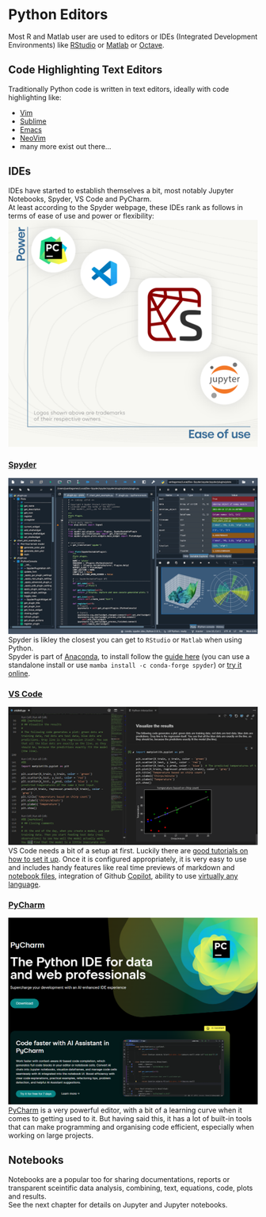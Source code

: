 # Python Editors  

Most R and Matlab user are used to editors or IDEs (Integrated Development Environments) like [RStudio](https://posit.co/download/rstudio-desktop/) or [Matlab](https://nl.mathworks.com/products/matlab.html?requestedDomain=) or [Octave](https://octave.org/).

## Code Highlighting Text Editors

Traditionally Python code is written in text editors, ideally with code highlighting like:

- [Vim](https://www.vim.org/)
- [Sublime](https://www.sublimetext.com/)
- [Emacs](https://www.gnu.org/software/emacs/)
- [NeoVim](https://neovim.io/)
- many more exist out there...  
  
## IDEs

 IDEs have started to establish themselves a bit, most notably Jupyter Notebooks, Spyder, VS Code and PyCharm.  
 At least according to the Spyder webpage, these IDEs rank as follows in terms of ease of use and power or flexibility:  
 ![IDE ranking](./python_editors/ranking.png)

### [Spyder](https://www.spyder-ide.org/)  

![Spyder](./python_editors/spyder.png)  
Spyder is likley the closest you can get to `RStudio` or `Matlab` when using Python.  
Spyder is part of [Anaconda](https://anaconda.org/anaconda/spyder), to install follow the [guide here](https://docs.spyder-ide.org/current/installation.html) (you can use a standalone install or use ```mamba install -c conda-forge spyder```) or [try it online](https://mybinder.org/v2/gh/spyder-ide/binder-environments/spyder-stable?urlpath=git-pull%3Frepo%3Dhttps%253A%252F%252Fgithub.com%252Fspyder-ide%252FSpyder-Workshop%26urlpath%3Ddesktop%252F%26branch%3Dmaster).  

### [VS Code](https://code.visualstudio.com/docs/languages/python)

![VS Code](./python_editors/vscode.png)  
VS Code needs a bit of a setup at first. Luckily there are [good tutorials on how to set it up](https://code.visualstudio.com/docs/languages/python). Once it is configured appropriately, it is very easy to use and includes handy features like real time previews of markdown and [notebook files](https://code.visualstudio.com/docs/datascience/jupyter-notebooks), integration of Github [Copilot](https://code.visualstudio.com/docs/copilot/overview), ability to use [virtually any language](https://code.visualstudio.com/docs/languages/overview).

### [PyCharm](https://www.jetbrains.com/pycharm/)  

![Pycharm](./python_editors/pycharm.png)
[PyCharm](https://www.jetbrains.com/pycharm/) is a very powerful editor, with a bit of a learning curve when it comes to getting used to it. But having said this, it has a lot of built-in tools that can make programming and organising code efficient, especially when working on large projects.  

## Notebooks  

Notebooks are a popular too for sharing documentations, reports or transparent sceintific data analysis, combining, text, equations, code, plots and results.  
See the next chapter for details on Jupyter and Jupyter notebooks.
